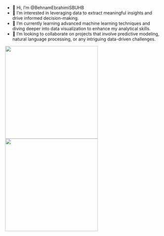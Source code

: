 - 👋 Hi, I’m @BehnamEbrahimiSBUHB
- 👀 I’m interested in leveraging data to extract meaningful insights and drive informed decision-making. 
- 🌱 I’m currently learning advanced machine learning techniques and diving deeper into data visualization to enhance my analytical skills.
- 💞️ I’m looking to collaborate on projects that involve predictive modeling, natural language processing, or any intriguing data-driven challenges.

<img src="https://sbuhb.nhs.wales/sites/ABMUhb/images/logo/ABMUhb2.png" width="300"/> <img src="[https://sbuhb.nhs.wales/sites/ABMUhb/images/logo/ABMUhb2.png](https://sbushare.cymru.nhs.uk/sites/Informatics/Departments/Inf/infodev/SiteAssets/SBU%20DIGITAL%20INTELLIGENCE%20WORDMARK%20-%20Small.png.png
)" width="300"/>
<!---
BehnamEbrahimiSBUHB/BehnamEbrahimiSBUHB is a ✨ special ✨ repository because its `README.md` (this file) appears on your GitHub profile.
You can click the Preview link to take a look at your changes.
--->
